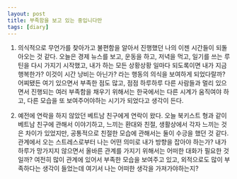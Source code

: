 ```yaml
---
layout: post
title: 부족함을 보고 있는 중입니다만
tags: [diary]
---
```


1. 의식적으로 무언가를 찾아가고 불편함을 알아서 진행했던 나의 이젠 시간들이 되돌아오는 것 같다. 오늘은 경제 뉴스를 보고, 운동을 하고, 저녁을 먹고, 일기를 쓰는 루틴을 다시 가지기 시작했고, 내가 하는 모든 상황상황 일마다 되도록이면 내가 지금 행복한가? 이것이 시간 낭비는 아닌가? 라는 행동의 의식을 보여하게 되었다랄까? 어찌됐든 여기 있으면서 부족한 점도 많고, 점점 하루하루 다른 사람들과 멀리 있으면서 진행되는 여러 부족함을 채우기 위해서는 한국에서는 다른 시계가 움직여야 하고, 다른 모습을 또 보여주어야하는 시기가 되었다고 생각이 든다.

2. 예전에 연락을 하지 않았던 베트남 친구에게 연락이 왔다. 오늘 북키스트 형과 같이 베트남 친구에 관해서 이야기하고, 느끼는 환대와 친절, 생활상에서 각자 느끼는 것은 차이가 있었지만, 공통적으로 친절한 모습에 관해서는 둘이 수긍을 했던 것 같다. 관계에서 오는 스트레스로부터 나는 어떤 의미로 내가 방향을 잡아야 하는가? 내가 하루가 망가지지 않으면서 올바른 관계를 가지기 위해서는 어떠한 대화가 필요한 것일까? 여전히 많이 관계에 있어서 부족한 모습을 보여주고 있고, 외적으로도 많이 부족하다는 생각이 들었는데 여기서 나는 어떠한 생각을 가져가야하는지?
